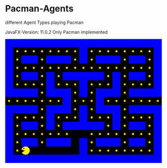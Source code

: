 # Pacman-Agents
different Agent Types playing Pacman

JavaFX-Version: 11.0.2
Only Pacman implemented

![Screenshot](img.png)
